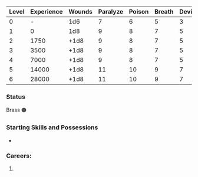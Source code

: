 
| Level | Experience | Wounds | Paralyze | Poison | Breath | Device | Magic |
| ----- | ---------- | ------ | -------- | ------ | ------ | ------ | ----- |
| 0     | -          | 1d6    | 7        | 6      | 5      | 3      | 4     |
| 1     | 0          | 1d8    | 9        | 8      | 7      | 5      | 6     |
| 2     | 1750       | +1d8   | 9        | 8      | 7      | 5      | 6     |
| 3     | 3500       | +1d8   | 9        | 8      | 7      | 5      | 6     |
| 4     | 7000       | +1d8   | 9        | 8      | 7      | 5      | 6     |
| 5     | 14000      | +1d8   | 11       | 10     | 9      | 7      | 8     |
| 6     | 28000      | +1d8   | 11       | 10     | 9      | 7      | 8     |
### Status
Brass 🟤
### Starting Skills and Possessions
- 
### Careers:
1. 